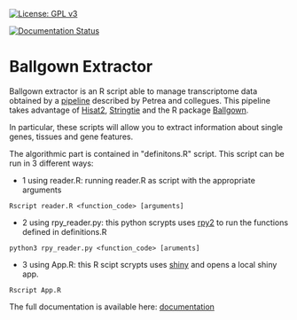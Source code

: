 [![License: GPL v3](https://img.shields.io/badge/License-GPL%20v3-blue.svg)](https://www.gnu.org/licenses/gpl-3.0)

[![Documentation Status](https://readthedocs.org/projects/ballgown-extractor/badge/?version=master)](http://ballgown-extractor.readthedocs.io/en/latest/?badge=master)

# Ballgown Extractor

Ballgown extractor is an R script able to manage transcriptome data
obtained by a [pipeline](https://www.ncbi.nlm.nih.gov/pubmed/27560171)
described by Petrea and collegues. This pipeline takes advantage of
[Hisat2](https://ccb.jhu.edu/software/hisat2/index.shtml),
[Stringtie](https://ccb.jhu.edu/software/stringtie/) and the R package
[Ballgown](http://bioconductor.org/packages/release/bioc/html/ballgown.html).

In particular, these scripts will allow you to extract information
about single genes, tissues and gene features.

The algorithmic part is contained in "definitons.R" script. This script 
can be run in 3 different ways:

- 1 using reader.R: running reader.R as script with the appropriate arguments
```
Rscript reader.R <function_code> [arguments]
```

- 2 using rpy_reader.py: this python scrypts uses [rpy2](https://pypi.python.org/pypi/rpy2)
to run the functions defined in definitions.R 

```
python3 rpy_reader.py <function_code> [aruments]
```


- 3 using App.R: this R scipt scrypts uses [shiny](https://www.rstudio.com/products/shiny/)
and opens a local shiny app.

```
Rscript App.R
```

The full documentation is available here: [documentation](http://ballgown-extractor.readthedocs.io/en/master/)

